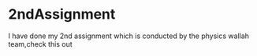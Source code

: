 # 2ndAssignment
I have done my 2nd assignment which is conducted by the physics wallah team,check this out 
